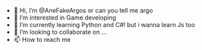 - 👋 Hi, I’m @AneFakeArgos or can you tell me argo
- 👀 I’m interested in Game developing
- 🌱 I’m currently learning Python and C#! but i wanna learn Js too
- 💞️ I’m looking to collaborate on ...
- 📫 How to reach me 

<!---
AneFakeArgos/AneFakeArgos is a ✨ special ✨ repository because its `README.md` (this file) appears on your GitHub profile.
You can click the Preview link to take a look at your changes.
--->

